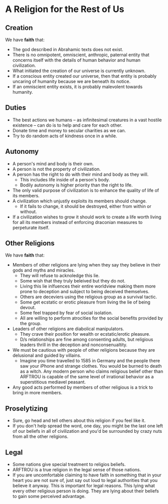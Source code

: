# A Religion for the Rest of Us

## Creation

We have **faith** that:

* The god described in Abrahamic texts does not exist.
* There is no omnipotent, omniscient, anthropic, paternal entity that concerns itself with the details of human behavior and human civilization.
* What initiated the creation of our universe is currently unknown.
* If a conscious entity created our universe, then that entity is probably uncaring of humanity because we are beneath its notice.
* If an omniscient entity exists, it is probably malevolent towards humanity.

## Duties

* The best actions we humans – as infinitesimal creatures in a vast hostile existence – can do is to help and care for each other.
* Donate time and money to secular charities as we can.
* Try to do random acts of kindness once in a while.

## Autonomy

* A person's mind and body is their own.
* A person is not the property of civilization.
* A person has the right to do with their mind and body as they will.
    * This includes life inside of a person's body.
    * Bodily autonomy is higher priority than the right to life.
* The only valid purpose of civilization is to enhance the quality of life of its members.
* A civilization which unjustly exploits its members should change.
    * If it fails to change, it should be destroyed, either from within or without.
* If a civilization wishes to grow it should work to create a life worth living for all its members instead of enforcing draconian measures to perpeturate itself.

## Other Religions

We have **faith** that:

* Members of other religions are lying when they say they believe in their gods and myths and miracles.
    * They will refuse to acknoledge this lie.
    * Some wish that they truly beleived but they do not.
    * Living this lie inlfuences their entire worldview making them more prone to deception and subject to being deceived themselves.
    * Others are deceviers using the religious group as a survival tactic.
    * Some get ecstatic or erotic pleasure from living the lie of being devout.
    * Some feel trapped by fear of social isolation.
    * All are willing to perform atrocities for the social benefits provided by the group.
* Leaders of other religions are diabolical manipulators.
    * They crave their position for wealth or ecstatic/erotic pleasure.
    * D/s relationships are fine among consenting adults, but religious leaders thrill in the deception and nonconsenualtity.
* We must be cautious with people of other religions because they are delusional and guided by villains.
    * Imagine you time travelled to 1585 in Germany and the people there saw your iPhone and strange clothes. You would be burned to death as a witch. Any modern person who claims religious belief other than ARFTROU is capable of the same level of irrational behavior as a superstitious mediavel peasant.
* Any good acts performed by members of other religious is a trick to bring in more members.

## Proselytizing

* Sure, go head and tell others about this religion if you feel like it.
* If you don't help spread the word, one day, you might be the last one left of our beliefs in all of civilization and you'd be surrounded by crazy nuts from all the other religions.

## Legal

* Some nations give special treatment to religios beliefs.
* ARFTROU is a true religion in the legal sense of those nations.
* If you are uncomfortable claiming to have faith in something that in your heart you are not sure of, just say out loud to legal authorities that you believe it anyway. This is important for legal reasons. This lying what every other religious person is doing. They are lying about their beliefs to gain some perceived advantage.

